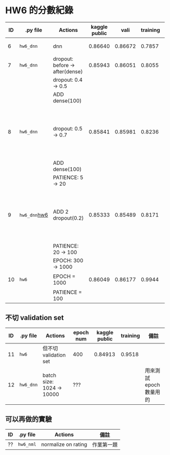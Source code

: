 HW6 的分數紀錄
==============

| ID | .py file                                                            | Actions                                                          | kaggle public | vali    | training | 備註                                                  |
|----|---------------------------------------------------------------------|------------------------------------------------------------------|---------------|---------|----------|-------------------------------------------------------|
| 6  | `hw6_dnn`                                                           | dnn                                                              | 0.86640       | 0.86672 | 0.7857   | 爛爛的，ㄏㄏ                                          |
| 7  | `hw6_dnn`                                                           | dropout: before → after(dense)                                   | 0.85943       | 0.86051 | 0.8055   | 感覺還不錯ㄎㄎ                                        |
|    |                                                                     | dropout: 0.4 → 0.5                                               |               |         |          |                                                       |
|    |                                                                     | ADD dense(100)                                                   |               |         |          |                                                       |
| 8  | `hw6_dnn`                                                           | dropout: 0.5 → 0.7                                               | 0.85841       | 0.85981 | 0.8236   | 感覺可以把dropout再開更大一點，然後patience大一點     |
|    |                                                                     | ADD dense(100)                                                   |               |         |          |                                                       |
|    |                                                                     | PATIENCE: 5 → 20                                                 |               |         |          |                                                       |
| 9  | `hw6_dnn`[hw6](a09e7c5df37ede7bef171714bb4b0e8563ce1a96/HW6/hw6.py) | ADD 2 dropout(0.2)                                               | 0.85333       | 0.85489 | 0.8171   | 可能還可以稍微把dropout開大，然後PATIENCE也可以大一點 |
|    |                                                                     | PATIENCE: 20 → 100                                               |               |         |          |                                                       |
|    |                                                                     | EPOCH: 300 → 1000                                                |               |         |          |                                                       |
| 10 | `hw6`                                                               | EPOCH = 1000                                                     | 0.86049       | 0.86177 | 0.9944   | model跟ID 5一樣                                       |
|    |                                                                     | PATIENCE = 100                                                   |               |         |          |                                                       |

不切 validation set
-------------------

| ID | .py file  | Actions                  | epoch num | kaggle public | training | 備註                  |
|----|-----------|--------------------------|-----------|---------------|----------|-----------------------|
| 11 | `hw6`     | 但不切validation set     | 400       | 0.84913       | 0.9518   |                       |
| 12 | `hw6_dnn` | batch size: 1024 → 10000 | ???       |               |          | 用來測試epoch數量用的 |

可以再做的實驗
--------------

| ID | .py file  | Actions             | 備註       |
|----|-----------|---------------------|------------|
| ?? | `hw6_nml` | normalize on rating | 作業第一題 |
